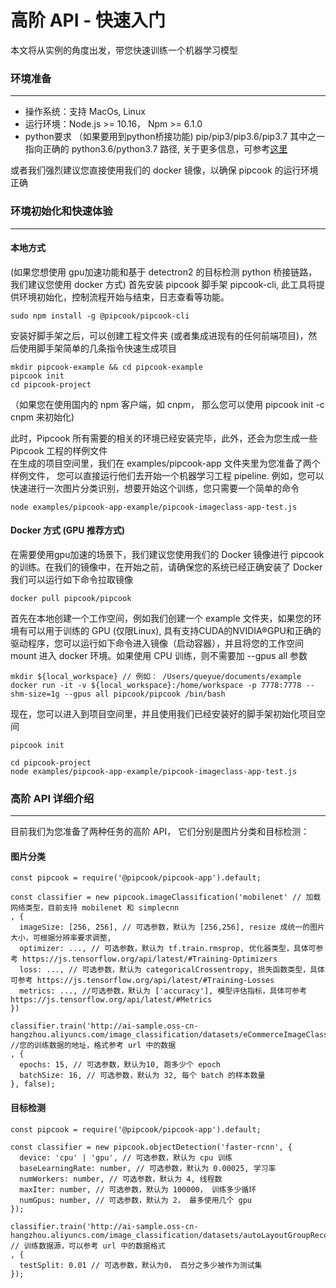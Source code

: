 # 高阶 API - 快速入门

本文将从实例的角度出发，带您快速训练一个机器学习模型

<a name="wvxFK"></a>
### 环境准备

---


- 操作系统：支持 MacOs, Linux
- 运行环境：Node.js >= 10.16， Npm >= 6.1.0
- python要求 （如果要用到python桥接功能) pip/pip3/pip3.6/pip3.7 其中之一指向正确的 python3.6/python3.7 路径, 关于更多信息，可参考[这里](https://alibaba.github.io/pipcook/doc/%E6%83%B3%E8%A6%81%E4%BD%BF%E7%94%A8python%EF%BC%9F-zh)

或者我们强烈建议您直接使用我们的 docker 镜像，以确保 pipcook 的运行环境正确

<a name="KKc8r"></a>
### 环境初始化和快速体验

---

<a name="PEMXT"></a>
#### 本地方式
(如果您想使用 gpu加速功能和基于 detectron2 的目标检测 python 桥接链路，我们建议您使用 docker 方式) 首先安装 pipcook 脚手架 pipcook-cli, 此工具将提供环境初始化，控制流程开始与结束，日志查看等功能。
```
sudo npm install -g @pipcook/pipcook-cli
```

安装好脚手架之后，可以创建工程文件夹 (或者集成进现有的任何前端项目)，然后使用脚手架简单的几条指令快速生成项目

```
mkdir pipcook-example && cd pipcook-example
pipcook init
cd pipcook-project
```
（如果您在使用国内的 npm 客户端，如 cnpm， 那么您可以使用 pipcook init -c cnpm 来初始化)

此时，Pipcook 所有需要的相关的环境已经安装完毕，此外，还会为您生成一些 Pipcook 工程的样例文件<br />在生成的项目空间里，我们在 examples/pipcook-app 文件夹里为您准备了两个样例文件， 您可以直接运行他们去开始一个机器学习工程 pipeline. 例如，您可以快速进行一次图片分类识别，想要开始这个训练，您只需要一个简单的命令

```
node examples/pipcook-app-example/pipcook-imageclass-app-test.js
```


<a name="BLMFh"></a>
#### Docker 方式 (GPU 推荐方式)
在需要使用gpu加速的场景下，我们建议您使用我们的 Docker 镜像进行 pipcook 的训练。在我们的镜像中，在开始之前，请确保您的系统已经正确安装了 Docker<br />我们可以运行如下命令拉取镜像

```
docker pull pipcook/pipcook
```

首先在本地创建一个工作空间，例如我们创建一个 example 文件夹，如果您的环境有可以用于训练的 GPU (仅限Linux), 具有支持CUDA的NVIDIA®GPU和正确的驱动程序，您可以运行如下命令进入镜像（启动容器），并且将您的工作空间 mount 进入 docker 环境。如果使用 CPU 训练，则不需要加 --gpus all 参数
```
mkdir ${local_workspace} // 例如： /Users/queyue/documents/example
docker run -it -v ${local_workspace}:/home/workspace -p 7778:7778 --shm-size=1g --gpus all pipcook/pipcook /bin/bash
```

现在，您可以进入到项目空间里，并且使用我们已经安装好的脚手架初始化项目空间

```
pipcook init
```

```
cd pipcook-project
node examples/pipcook-app-example/pipcook-imageclass-app-test.js
```


<a name="DbcKB"></a>
### 高阶 API 详细介绍

---

目前我们为您准备了两种任务的高阶 API， 它们分别是图片分类和目标检测：

<a name="r4Eqz"></a>
#### 图片分类

```
const pipcook = require('@pipcook/pipcook-app').default;

const classifier = new pipcook.imageClassification('mobilenet' // 加载网络类型，目前支持 mobilenet 和 simplecnn
, {
  imageSize: [256, 256], // 可选参数，默认为 [256,256], resize 成统一的图片大小，可根据分辨率要求调整,
  optimizer: ..., // 可选参数，默认为 tf.train.rmsprop, 优化器类型，具体可参考 https://js.tensorflow.org/api/latest/#Training-Optimizers
  loss: ..., // 可选参数，默认为 categoricalCrossentropy, 损失函数类型，具体可参考 https://js.tensorflow.org/api/latest/#Training-Losses
  metrics: ..., //可选参数，默认为 ['accuracy'], 模型评估指标，具体可参考 https://js.tensorflow.org/api/latest/#Metrics
})

classifier.train('http://ai-sample.oss-cn-hangzhou.aliyuncs.com/image_classification/datasets/eCommerceImageClassification.zip' //您的训练数据的地址，格式参考 url 中的数据
, {
  epochs: 15, // 可选参数，默认为10, 跑多少个 epoch
  batchSize: 16, // 可选参数，默认为 32, 每个 batch 的样本数量
}, false);
```

<a name="OIoeS"></a>
#### 目标检测

```
const pipcook = require('@pipcook/pipcook-app').default;

const classifier = new pipcook.objectDetection('faster-rcnn', {
  device: 'cpu' | 'gpu', // 可选参数，默认为 cpu 训练
  baseLearningRate: number, // 可选参数，默认为 0.00025, 学习率
  numWorkers: number, // 可选参数，默认为 4, 线程数
  maxIter: number, // 可选参数，默认为 100000， 训练多少循环
  numGpus: number, // 可选参数，默认为 2， 最多使用几个 gpu
});

classifier.train('http://ai-sample.oss-cn-hangzhou.aliyuncs.com/image_classification/datasets/autoLayoutGroupRecognition.zip' // 训练数据源，可以参考 url 中的数据格式
, {
  testSplit: 0.01 // 可选参数，默认为0， 百分之多少被作为测试集
});
```

